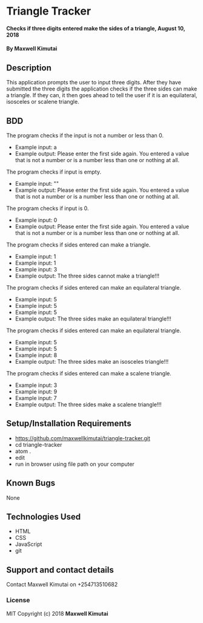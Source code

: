 # Triangle Tracker
#### Checks if three digits entered make the sides of a triangle, August 10, 2018
#### By **Maxwell Kimutai**
## Description
This application prompts the user to input three digits. After they have submitted the three digits the application checks if the three sides can make a triangle. If they can, it then goes ahead to tell the user if it is an equilateral, isosceles or scalene triangle.
## BDD
The program checks if the input is not a number or less than 0.
* Example input: a
* Example output: Please enter the first side again. You entered a value that is not a number or is a number less than one or nothing at all.

The program checks if input is empty.
* Example input: ""
* Example output: Please enter the first side again. You entered a value that is not a number or is a number less than one or nothing at all.

The program checks if input is 0.
* Example input: 0
* Example output: Please enter the first side again. You entered a value that is not a number or is a number less than one or nothing at all.

The program checks if sides entered can make a triangle.
* Example input: 1
* Example input: 1
* Example input: 3
* Example output: The three sides cannot make a triangle!!!

The program checks if sides entered can make an equilateral triangle.
* Example input: 5
* Example input: 5
* Example input: 5
* Example output: The three sides make an equilateral triangle!!!

The program checks if sides entered can make an equilateral triangle.
* Example input: 5
* Example input: 5
* Example input: 8
* Example output: The three sides make an isosceles triangle!!!

The program checks if sides entered can make a scalene triangle.
* Example input: 3
* Example input: 9
* Example input: 7
* Example output: The three sides make a scalene triangle!!!

## Setup/Installation Requirements
* https://github.com/maxwellkimutai/triangle-tracker.git
* cd triangle-tracker
* atom .
* edit
* run in browser using file path on your computer
## Known Bugs
None
## Technologies Used
* HTML
* CSS
* JavaScript
* git
## Support and contact details
Contact Maxwell Kimutai on +254713510682
### License
MIT
Copyright (c) 2018 **Maxwell Kimutai**
